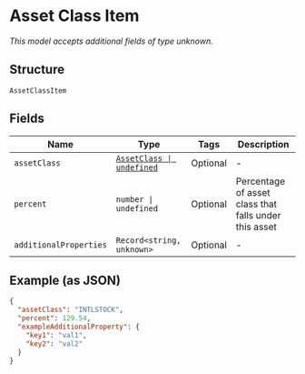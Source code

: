 
# Asset Class Item

*This model accepts additional fields of type unknown.*

## Structure

`AssetClassItem`

## Fields

| Name | Type | Tags | Description |
|  --- | --- | --- | --- |
| `assetClass` | [`AssetClass \| undefined`](../../doc/models/asset-class.md) | Optional | - |
| `percent` | `number \| undefined` | Optional | Percentage of asset class that falls under this asset |
| `additionalProperties` | `Record<string, unknown>` | Optional | - |

## Example (as JSON)

```json
{
  "assetClass": "INTLSTOCK",
  "percent": 129.54,
  "exampleAdditionalProperty": {
    "key1": "val1",
    "key2": "val2"
  }
}
```

